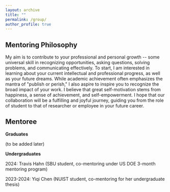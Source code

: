 ```yaml
---
layout: archive
title: ""
permalink: /group/
author_profile: true
---
```


Mentoring Philosophy
-
My aim is to contribute to your professional and personal growth -- some universal skill in recognizing opportunities, asking questions,
solving problems, and communicating effectively. To start, I am interested in learning about your current intellectual and professional progress, as well as your future dreams. While academic achievement often emphasizes the mantra of "publish or perish," I also aspire to inspire you to recognize the broad impact of your work. I believe that great self-motivation stems from happiness, a sense of achievement, and self-empowerment. I hope that our collaboration will be a fulfilling and joyful journey, guiding you from the role of student to that of researcher or employee in your future career.

Mentoree
-
**Graduates**

(to be added later)

**Undergraduates**

2024: Travis Hahn (SBU student, co-mentoring under US DOE 3-month mentoring program)

2023-2024: Yiqi Chen (NUIST student, co-mentoring for her undergraduate thesis)


